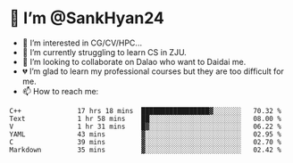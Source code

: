 # 👋 I’m @SankHyan24

- 👀 I’m interested in CG/CV/HPC...
- 🌱 I’m currently struggling to learn CS in ZJU.
- 💞️ I’m looking to collaborate on Dalao who want to Daidai me.
- 💔 I’m glad to learn my professional courses but they are too difficult for me.
- 📫 How to reach me:


<!---
SankHyan24/SankHyan24 is a ✨ special ✨ repository because its `README.md` (this file) appears on your GitHub profile.
You can click the Preview link to take a look at your changes.
--->
<!--START_SECTION:waka-->

```text
C++              17 hrs 18 mins  █████████████████▓░░░░░░░   70.32 %
Text             1 hr 58 mins    ██░░░░░░░░░░░░░░░░░░░░░░░   08.00 %
V                1 hr 31 mins    █▓░░░░░░░░░░░░░░░░░░░░░░░   06.22 %
YAML             43 mins         ▓░░░░░░░░░░░░░░░░░░░░░░░░   02.95 %
C                39 mins         ▓░░░░░░░░░░░░░░░░░░░░░░░░   02.70 %
Markdown         35 mins         ▓░░░░░░░░░░░░░░░░░░░░░░░░   02.42 %
```

<!--END_SECTION:waka-->
